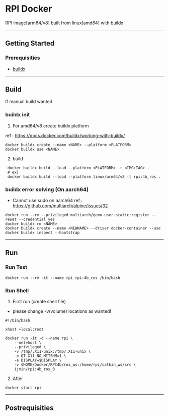 #  RPI Docker
RPI image[arm64/v8] built from linux[amd64] with buildx

---
## Getting Started

### Prerequisities

* [buildx](https://docs.docker.com/buildx/working-with-buildx/)

---
## Build 

If manual build wanted

### buildx init

1. For amd64/v8  create buildx platform

ref : https://docs.docker.com/buildx/working-with-buildx/
```shell
docker buildx create --name <NAME> --platform <PLATFORM>
docker buildx use <NAME>
```

2. build
```shell
 docker buildx build --load --platform <PLATFORM> -t <IMG:TAG> .
 # ex)
 docker buildx build --load --platform linux/arm64/v8 -t rpi:4b_ros .
```
### buildx error solving (On aarch64)

- Cannot use sudo on aarch64
    ref : https://github.com/multiarch/alpine/issues/32

```shell
docker run --rm --privileged multiarch/qemu-user-static:register --reset --credential yes
docker buildx rm <NAME>
docker buildx create --name <NEWNAME> --driver docker-container --use
docker buildx inspect --bootstrap
```

---
## Run

### Run Test

```shell
docker run --rm -it --name rpi rpi:4b_ros /bin/bash
```
### Run Shell

1. First run (create shell file)
 - please change -v(volume) locations as wanted!
 
```shell
#!/bin/bash

xhost +local:root

docker run -it -d --name rpi \
    --net=host \
    --privileged \
    -v /tmp/.X11-unix:/tmp/.X11-unix \
    -e QT_X11_NO_MITSHM=1 \
    -e DISPLAY=$DISPLAY \
    -v $HOME/Docker/RPI4b/ros_ws:/home/rpi/catkin_ws/src \
    ijmin/rpi:4b_ros_0
```

2. After 
```shell
docker start rpi 
```

---
## Postrequisities

